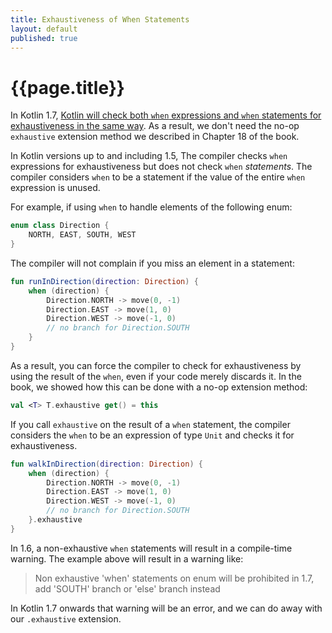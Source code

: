 ```yaml
---
title: Exhaustiveness of When Statements 
layout: default 
published: true
---
```

# {{page.title}}

In Kotlin 1.7, [Kotlin will check both `when` expressions and `when` statements for exhaustiveness in the same way][1]. As a result, we don't need the no-op `exhaustive` extension method we described in Chapter 18 of the
book.

In Kotlin versions up to and including 1.5, The compiler checks `when` expressions for exhaustiveness but does not
check `when` _statements_. The compiler considers `when` to be a statement if the value of the entire `when` expression
is unused. 

For example, if using `when` to handle elements of the following enum:

<!-- begin-insert: code-examples/src/main/dev/java_to_kotlin/sealed_when/SealedWhenExamples.kt#enum -->
```kotlin
enum class Direction {
    NORTH, EAST, SOUTH, WEST
}
```
<!-- end-insert -->

The compiler will not complain if you miss an element in a statement:

<!-- begin-insert: code-examples/src/main/dev/java_to_kotlin/sealed_when/SealedWhenExamples.kt#nonexhaustive -->
```kotlin
fun runInDirection(direction: Direction) {
    when (direction) {
        Direction.NORTH -> move(0, -1)
        Direction.EAST -> move(1, 0)
        Direction.WEST -> move(-1, 0)
        // no branch for Direction.SOUTH
    }
}
```
<!-- end-insert -->

As a result, you can force the compiler to check for exhaustiveness by using the result of the `when`, even if your code merely discards it. In the book, we showed how this can be done with a no-op extension method:

<!-- begin-insert: code-examples/src/main/dev/java_to_kotlin/sealed_when/SealedWhenExamples.kt#exhaustive_extension -->
```kotlin
val <T> T.exhaustive get() = this
```
<!-- end-insert -->

If you call `exhaustive` on the result of a `when` statement, the compiler considers the `when` to be an expression of
type `Unit` and checks it for exhaustiveness.

<!-- begin-insert: code-examples/src/main/dev/java_to_kotlin/sealed_when/SealedWhenExamples.kt#force_exhaustive -->
```kotlin
fun walkInDirection(direction: Direction) {
    when (direction) {
        Direction.NORTH -> move(0, -1)
        Direction.EAST -> move(1, 0)
        Direction.WEST -> move(-1, 0)
        // no branch for Direction.SOUTH
    }.exhaustive
}
```
<!-- end-insert -->


In 1.6, a non-exhaustive `when` statements will result in a compile-time warning.  The example above will result in a warning like:

> Non exhaustive 'when' statements on enum will be prohibited in 1.7, add 'SOUTH' branch or 'else' branch instead

In Kotlin 1.7 onwards that warning will be an error, and we can do away with our `.exhaustive` extension.


[1]: https://kotlinlang.org/docs/whatsnew1530.html#exhaustive-when-statements-for-sealed-and-boolean-subjects
